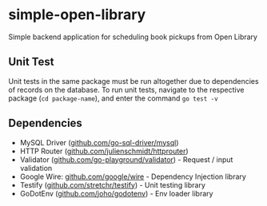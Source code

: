 # simple-open-library
Simple backend application for scheduling book pickups from Open Library

## Unit Test
Unit tests in the same package must be run altogether due to dependencies of records on the database.
To run unit tests, navigate to the respective package (`cd package-name`), and enter the command `go test -v`


## Dependencies
* MySQL Driver ([github.com/go-sql-driver/mysql](https://github.com/go-sql-driver/mysql))
* HTTP Router ([github.com/julienschmidt/httprouter](https://github.com/julienschmidt/httprouter))
* Validator ([github.com/go-playground/validator](https://github.com/go-playground/validator)) - Request / input validation
* Google Wire: [github.com/google/wire](https://github.com/google/wire) - Dependency Injection library
* Testify ([github.com/stretchr/testify](https://github.com/stretchr/testify)) - Unit testing library
* GoDotEnv ([github.com/joho/godotenv](https://github.com/joho/godotenv)) - Env loader library